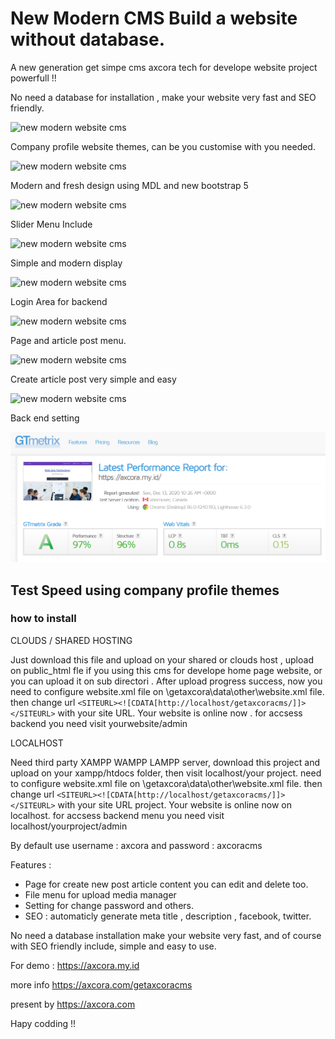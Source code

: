 # New Modern CMS Build a website without database.

A new generation get simpe cms axcora tech for develope website project powerfull !!

No need a database for installation , make your website very fast and SEO friendly.

![new modern website cms](https://a.fsdn.com/con/app/proj/companywebsitefreedownload/screenshots/Screenshot_2020-12-08%20Get%20Axcora%20CMS.jpg/max/max/1)

Company profile website themes, can be you customise with you needed.

![new modern website cms](https://a.fsdn.com/con/app/proj/companywebsitefreedownload/screenshots/Screenshot_2020-12-08%20Get%20Axcora%20CMS%20-%20Copy%20-%20Copy.jpg/max/max/1)

Modern and fresh design using MDL and new bootstrap 5

![new modern website cms](https://a.fsdn.com/con/app/proj/companywebsitefreedownload/screenshots/Screenshot_2020-12-08%20Get%20Axcora%20CMS.png/max/max/1)

Slider Menu Include

![new modern website cms](https://a.fsdn.com/con/app/proj/companywebsitefreedownload/screenshots/Screenshot_2020-12-08%20Vision.png/max/max/1)

Simple and modern display

![new modern website cms](https://a.fsdn.com/con/app/proj/getaxcoracms/screenshots/New%20CMS%20modern%20website%20SEO%20%286%29.png/max/max/1)

Login Area for backend

![new modern website cms](https://a.fsdn.com/con/app/proj/getaxcoracms/screenshots/New%20CMS%20modern%20website%20SEO%20%285%29.png/max/max/1)

Page and article post menu.

![new modern website cms](https://a.fsdn.com/con/app/proj/getaxcoracms/screenshots/New%20CMS%20modern%20website%20SEO%20%284%29.png/max/max/1)

Create article post very simple and easy

![new modern website cms](https://a.fsdn.com/con/app/proj/getaxcoracms/screenshots/New%20CMS%20modern%20website%20SEO%20%282%29.png/max/max/1)

Back end setting

![new modern website cms](test.png)

Test Speed using company profile themes
 -----------------------------------------------------------------
### how to install

CLOUDS / SHARED HOSTING

Just download this file and upload on your shared or clouds host , upload on public_html fle if you using this cms for develope home page website, or you can upload it on sub directori .
After upload progress success, now you need to configure website.xml file on \getaxcora\data\other\website.xml file. then change url `<SITEURL><![CDATA[http://localhost/getaxcoracms/]]></SITEURL>` with your site URL.
Your website is online now . for accsess backend you need visit yourwebsite/admin

LOCALHOST

Need third party XAMPP WAMPP LAMPP server, download this project and upload on your xampp/htdocs folder, then visit localhost/your project. need to configure website.xml file on \getaxcora\data\other\website.xml file. then change url `<SITEURL><![CDATA[http://localhost/getaxcoracms/]]></SITEURL>` with your site URL project.
Your website is online now on localhost. for accsess backend menu you need visit localhost/yourproject/admin

By default use username : axcora and password : axcoracms

Features :
+ Page for create new post article content you can edit and delete too.
+ File menu for upload media manager
+ Setting for change password and others.
+ SEO : automaticly generate meta title , description , facebook, twitter.

No need a database installation make your website very fast, and of course with SEO friendly include, simple and easy to use.

For demo : https://axcora.my.id

more info https://axcora.com/getaxcoracms


present by https://axcora.com


Hapy codding !!
